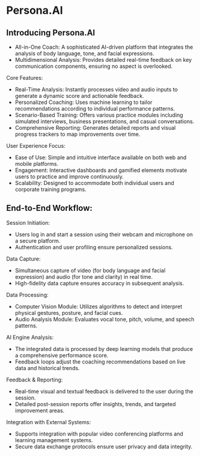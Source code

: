 # Persona.AI

## Introducing Persona.AI
- All-in-One Coach: A sophisticated AI-driven platform that integrates the analysis of body language, tone, and facial expressions.
- Multidimensional Analysis: Provides detailed real-time feedback on key communication components, ensuring no aspect is overlooked.

Core Features:
- Real-Time Analysis: Instantly processes video and audio inputs to generate a dynamic score and actionable feedback.
- Personalized Coaching: Uses machine learning to tailor recommendations according to individual performance patterns.
- Scenario-Based Training: Offers various practice modules including simulated interviews, business presentations, and casual conversations.
- Comprehensive Reporting: Generates detailed reports and visual progress trackers to map improvements over time.

User Experience Focus:
- Ease of Use: Simple and intuitive interface available on both web and mobile platforms.
- Engagement: Interactive dashboards and gamified elements motivate users to practice and improve continuously.
- Scalability: Designed to accommodate both individual users and corporate training programs.


## End-to-End Workflow:

Session Initiation:
- Users log in and start a session using their webcam and microphone on a secure platform.
- Authentication and user profiling ensure personalized sessions.

Data Capture:
- Simultaneous capture of video (for body language and facial expression) and audio (for tone and clarity) in real time.
- High-fidelity data capture ensures accuracy in subsequent analysis.

Data Processing:
- Computer Vision Module: Utilizes algorithms to detect and interpret physical gestures, posture, and facial cues.
- Audio Analysis Module: Evaluates vocal tone, pitch, volume, and speech patterns.

AI Engine Analysis:
- The integrated data is processed by deep learning models that produce a comprehensive performance score.
- Feedback loops adjust the coaching recommendations based on live data and historical trends.

Feedback & Reporting:
- Real-time visual and textual feedback is delivered to the user during the session.
- Detailed post-session reports offer insights, trends, and targeted improvement areas.

Integration with External Systems:
- Supports integration with popular video conferencing platforms and learning management systems.
- Secure data exchange protocols ensure user privacy and data integrity.
